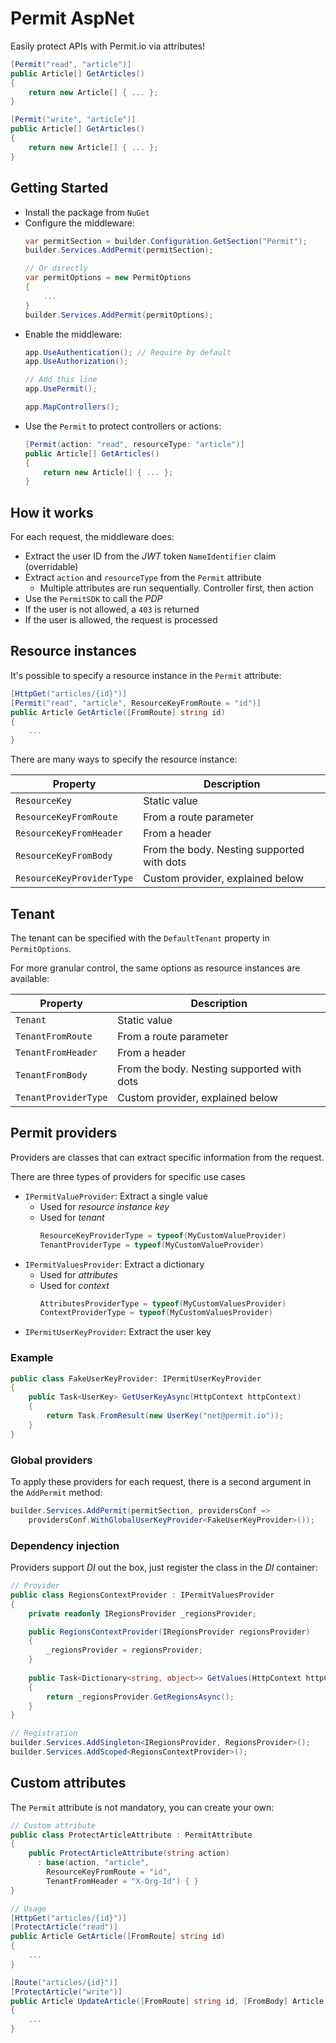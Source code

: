 # Permit AspNet

Easily protect APIs with Permit.io via attributes!

```csharp
[Permit("read", "article")]
public Article[] GetArticles()
{
    return new Article[] { ... };
}

[Permit("write", "article")]
public Article[] GetArticles()
{
    return new Article[] { ... };
}
```

## Getting Started

* Install the package from `NuGet`
* Configure the middleware:
  ```csharp
  var permitSection = builder.Configuration.GetSection("Permit");
  builder.Services.AddPermit(permitSection);
  
  // Or directly
  var permitOptions = new PermitOptions
  {
      ...
  }
  builder.Services.AddPermit(permitOptions);
  ```
* Enable the middleware:
  ```csharp
  app.UseAuthentication(); // Require by default
  app.UseAuthorization();
  
  // Add this line
  app.UsePermit();

  app.MapControllers();
  ```
* Use the `Permit` to protect controllers or actions:
  ```csharp
  [Permit(action: "read", resourceType: "article")]
  public Article[] GetArticles()
  {
      return new Article[] { ... };
  }
  ```
  
## How it works

For each request, the middleware does:
* Extract the user ID from the *JWT* token `NameIdentifier` claim (overridable)
* Extract `action` and `resourceType` from the `Permit` attribute
  * Multiple attributes are run sequentially. Controller first, then action
* Use the `PermitSDK` to call the *PDP*
* If the user is not allowed, a `403` is returned
* If the user is allowed, the request is processed

## Resource instances

It's possible to specify a resource instance in the `Permit` attribute:

```csharp
[HttpGet("articles/{id}")]
[Permit("read", "article", ResourceKeyFromRoute = "id")]
public Article GetArticle([FromRoute] string id)
{
    ...
}
```

There are many ways to specify the resource instance:

| Property                  | Description                                |
|---------------------------|--------------------------------------------| 
| `ResourceKey`             | Static value                               |
| `ResourceKeyFromRoute`    | From a route parameter                     | 
| `ResourceKeyFromHeader`   | From a header                              |
| `ResourceKeyFromBody`     | From the body. Nesting supported with dots |
| `ResourceKeyProviderType` | Custom provider, explained below           |

## Tenant

The tenant can be specified with the `DefaultTenant` property in `PermitOptions`.

For more granular control, the same options as resource instances are available:

| Property             | Description                                |
|----------------------|--------------------------------------------|
| `Tenant`             | Static value                               |
| `TenantFromRoute`    | From a route parameter                     |
| `TenantFromHeader`   | From a header                              |
| `TenantFromBody`     | From the body. Nesting supported with dots |
| `TenantProviderType` | Custom provider, explained below           |

## Permit providers

Providers are classes that can extract specific information from the request.

There are three types of providers for specific use cases
* `IPermitValueProvider`: Extract a single value
  * Used for *resource instance key*
  * Used for *tenant*
    ```csharp
    ResourceKeyProviderType = typeof(MyCustomValueProvider)
    TenantProviderType = typeof(MyCustomValueProvider)
    ```
* `IPermitValuesProvider`: Extract a dictionary
  * Used for *attributes*
  * Used for *context*
    ```csharp
    AttributesProviderType = typeof(MyCustomValuesProvider)
    ContextProviderType = typeof(MyCustomValuesProvider)
    ```
* `IPermitUserKeyProvider`: Extract the user key

### Example

```csharp
public class FakeUserKeyProvider: IPermitUserKeyProvider
{
    public Task<UserKey> GetUserKeyAsync(HttpContext httpContext)
    {
        return Task.FromResult(new UserKey("net@permit.io"));
    }
}
```

### Global providers

To apply these providers for each request, there is a second argument in the `AddPermit` method:

```csharp
builder.Services.AddPermit(permitSection, providersConf =>
    providersConf.WithGlobalUserKeyProvider<FakeUserKeyProvider>());
```

### Dependency injection

Providers support *DI* out the box, just register the class in the *DI* container:

```csharp
// Provider
public class RegionsContextProvider : IPermitValuesProvider
{
    private readonly IRegionsProvider _regionsProvider;

    public RegionsContextProvider(IRegionsProvider regionsProvider)
    {
        _regionsProvider = regionsProvider;
    }
    
    public Task<Dictionary<string, object>> GetValues(HttpContext httpContext)
    {
        return _regionsProvider.GetRegionsAsync();
    }
}

// Registration
builder.Services.AddSingleton<IRegionsProvider, RegionsProvider>();
builder.Services.AddScoped<RegionsContextProvider>();
```

## Custom attributes

The `Permit` attribute is not mandatory, you can create your own:

```csharp
// Custom attribute
public class ProtectArticleAttribute : PermitAttribute
{
    public ProtectArticleAttribute(string action)
      : base(action, "article",
        ResourceKeyFromRoute = "id",
        TenantFromHeader = "X-Org-Id") { }
}

// Usage
[HttpGet("articles/{id}")]
[ProtectArticle("read")]
public Article GetArticle([FromRoute] string id)
{
    ...
}

[Route("articles/{id}")]
[ProtectArticle("write")]
public Article UpdateArticle([FromRoute] string id, [FromBody] Article article)
{
    ...
}
```